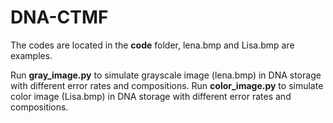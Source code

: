 # DNA-CTMF

The codes are located in the **code** folder, lena.bmp and Lisa.bmp are examples.

Run **gray_image.py** to simulate grayscale image (lena.bmp) in DNA storage with different error rates and compositions. Run **color_image.py** to simulate color image (Lisa.bmp) in DNA storage with different error rates and compositions.
